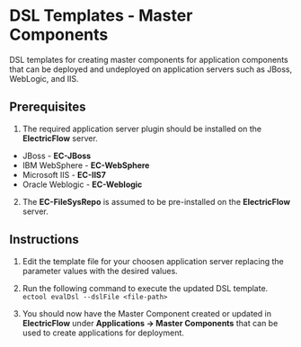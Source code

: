 # DSL Templates - Master Components

DSL templates for creating master components for application components that can be deployed and undeployed on application servers such as JBoss, WebLogic, and IIS.

## Prerequisites ##

  1. The required application server plugin should be installed on the **ElectricFlow** server.
  * JBoss           - **EC-JBoss**
  * IBM WebSphere   - **EC-WebSphere**
  * Microsoft IIS   - **EC-IIS7**
  * Oracle Weblogic - **EC-Weblogic**  

  2. The **EC-FileSysRepo** is assumed to be pre-installed on the **ElectricFlow** server.
  
## Instructions ##

1. Edit the template file for your choosen application server replacing the parameter values with the desired values.

2. Run the following command to execute the updated DSL template.
 `ectool evalDsl --dslFile <file-path>`
 
3. You should now have the Master Component created or updated in **ElectricFlow** under **Applications -> Master Components** that can be used to create applications for deployment. 






